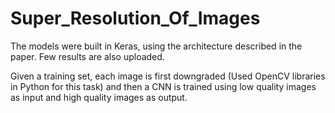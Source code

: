 # Super_Resolution_Of_Images

The models were built in Keras, using the architecture described in the paper. Few results are also uploaded. 

Given a training set, each image is first downgraded (Used OpenCV libraries in Python for this task) and
then a CNN is trained using low quality images as input and high quality images as output.
